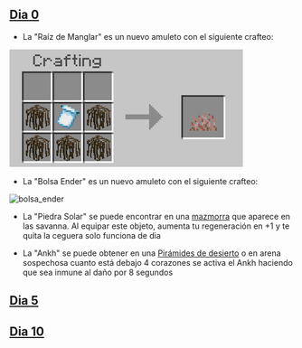 ## [Dia 0](https://github.com/MiguelVeraXd/Valley-Dimensional-Wiki/blob/main/Main/Wiki/dia%200.md) 

- La "Raíz de Manglar" es un nuevo amuleto con el siguiente crafteo:

![raiz de manglar](https://github.com/MiguelVeraXd/Valley-Dimensional-Wiki/blob/main/Main/Wiki/assets/crafteo/raiz_de_manglar.png)

- La "Bolsa Ender" es un nuevo amuleto con el siguiente crafteo:

![bolsa_ender](https://github.com/MiguelVeraXd/Valley-Dimensional-Wiki/blob/main/Main/Wiki/assets/crafteo/bolsa_ender.png)

- La "Piedra Solar" se puede encontrar en una [mazmorra](https://github.com/MiguelVeraXd/Valley-Dimensional-Wiki/blob/main/Main/Wiki/dia%200.md#generaci%C3%B3n-del-mundo) que aparece en las savanna. Al equipar este objeto, aumenta tu regeneración en +1 y te quita la ceguera solo funciona de dia

- La "Ankh" se puede obtener en una [Pirámides de desierto](https://github.com/MiguelVeraXd/Valley-Dimensional-Wiki/blob/main/Main/Wiki/dia%200.md#generaci%C3%B3n-del-mundo) o en arena sospechosa
cuanto está debajo 4 corazones se activa el Ankh haciendo que sea inmune al daño por 8 segundos

## [Dia 5](https://github.com/MiguelVeraXd/Valley-Dimensional-Wiki/blob/main/Main/Wiki/dia%2010.md)

## [Dia 10](https://github.com/MiguelVeraXd/Valley-Dimensional-Wiki/blob/main/Main/Wiki/dia%2015.md)
